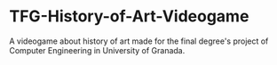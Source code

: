 # TFG-History-of-Art-Videogame
A videogame about history of art made for the final degree's project of Computer Engineering in University of Granada.
